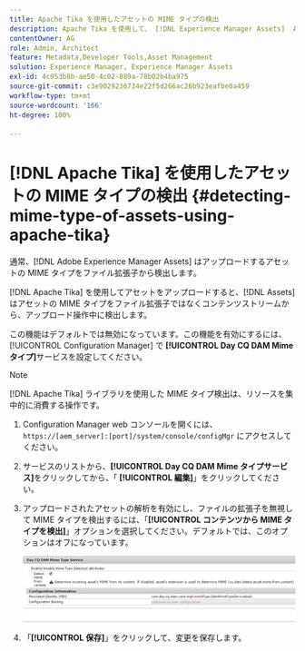 ```yaml
---
title: Apache Tika を使用したアセットの MIME タイプの検出
description: Apache Tika を使用して、 [!DNL Experience Manager Assets]  AEM Assets がアセットの MIME タイプをファイル拡張子ではなくコンテンツストリームから、アップロード操作中に検出できるようにしてください。
contentOwner: AG
role: Admin, Architect
feature: Metadata,Developer Tools,Asset Management
solution: Experience Manager, Experience Manager Assets
exl-id: 4c953b8b-ae50-4c02-889a-78b02b4ba975
source-git-commit: c3e9029236734e22f5d266ac26b923eafbe0a459
workflow-type: tm+mt
source-wordcount: '166'
ht-degree: 100%

---
```


# [!DNL Apache Tika] を使用したアセットの MIME タイプの検出  {#detecting-mime-type-of-assets-using-apache-tika}

通常、[!DNL Adobe Experience Manager Assets] はアップロードするアセットの MIME タイプをファイル拡張子から検出します。

[!DNL Apache Tika] を使用してアセットをアップロードすると、[!DNL Assets] はアセットの MIME タイプをファイル拡張子ではなくコンテンツストリームから、アップロード操作中に検出します。

この機能はデフォルトでは無効になっています。この機能を有効にするには、[!UICONTROL Configuration Manager] で **[!UICONTROL Day CQ DAM Mime タイプ]**&#x200B;サービスを設定してください。

>[!NOTE]
>
>[!DNL Apache Tika] ライブラリを使用した MIME タイプ検出は、リソースを集中的に消費する操作です。

1. Configuration Manager web コンソールを開くには、 `https://[aem_server]:[port]/system/console/configMgr` にアクセスしてください。

1. サービスのリストから、**[!UICONTROL Day CQ DAM Mime タイプサービス]**&#x200B;をクリックしてから、「 **[!UICONTROL 編集]**」をクリックしてください。

1. アップロードされたアセットの解析を有効にし、ファイルの拡張子を無視して MIME タイプを検出するには、「**[!UICONTROL コンテンツから MIME タイプを検出]**」オプションを選択してください。デフォルトでは、このオプションはオフになっています。

   ![chlimage_1-333](assets/chlimage_1-333.png)

1. 「**[!UICONTROL 保存]**」をクリックして、変更を保存します。
